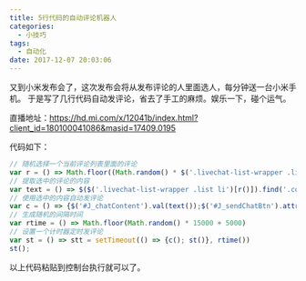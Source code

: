 ```yaml
---
title: 5行代码的自动评论机器人
categories:
  - 小技巧
tags:
  - 自动化
date: 2017-12-07 20:03:06
---
```


又到小米发布会了，这次发布会将从发布评论的人里面选人，每分钟送一台小米手机。
于是写了几行代码自动发评论，省去了手工的麻烦。娱乐一下，碰个运气。

直播地址：https://hd.mi.com/x/12041b/index.html?client_id=180100041086&masid=17409.0195

代码如下：

```javascript
// 随机选择一个当前评论列表里面的评论
var r = () => Math.floor((Math.random() * $('.livechat-list-wrapper .list li').length))
// 提取选中的评论的内容
var text = () => $($('.livechat-list-wrapper .list li')[r()]).find('.content').text()
// 使用选中的内容自动发评论
var c = () => {$('#J_chatContent').val(text());$('#J_sendChatBtn').attr('class', 'btn active');$('#J_sendChatBtn').click();}
// 生成随机的间隔时间
var rtime = () => Math.floor(Math.random() * 15000 + 5000)
// 设置一个计时器定时发评论
var st = () => stt = setTimeout(() => {c(); st()}, rtime())
st();
```

以上代码粘贴到控制台执行就可以了。

